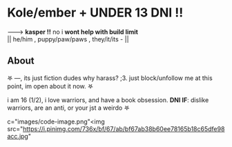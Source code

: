 # Kole/ember +   ****UNDER 13 DNI !!****

---> **kasper !!** no i **wont help with build limit**  
|| he/him , puppy/paw/paws , they/it/its - ||

## About
𖤐 —, its just fiction dudes why harass? ;3. just block/unfollow me at this point, im open about it now. 𖤐

i am 16 (1/2), i love warriors, and have a book obsession.
**DNI IF**:  dislike warriors, are an anti, or your jst a weirdo 𖤐 


c="images/code-image.png"<img src="https://i.pinimg.com/736x/bf/67/ab/bf67ab38b60ee78165b18c65dfe98acc.jpg" 





